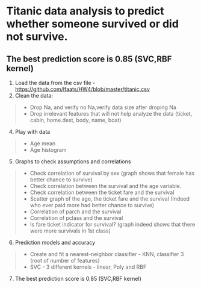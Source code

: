 
#  Titanic data analysis to predict whether someone survived or did not survive.
## The best prediction score is 0.85 (SVC,RBF kernel)
1.	Load the data from the csv file - https://github.com/Ifaats/HW4/blob/master/titanic.csv
2.	Clean the data:
> * Drop Na, and verify no Na,verify data size after droping Na
> * Drop irrelevant features that will not help analyze the data (ticket, cabin, home.dest, body, name, boat)
4.	Play with data
> * Age mean
> * Age histogram
5.	Graphs to check assumptions and correlations
> * Check correlation of survival by sex (graph shows that female has better chance to survive)
> * Check correlation between the survival and the age variable.
> * Check correlation between the ticket fare and the survival
> * Scatter graph of the age, the ticket fare and the survival (Indeed who ever paid more had better chance to survive)
> * Correlation of parch and the survival
> * Correlation of pclass and the survival
> * Is fare ticket indicator for survival? (graph indeed shows that there were more survivals in 1st class)
6.	Prediction models and accuracy
> * Create and fit a nearest-neighbor classifier - KNN, classifier 3 (root of number of features)
> * SVC  - 3 different kernels - linear, Poly and RBF
7. The best prediction score is 0.85 (SVC,RBF kernel)
